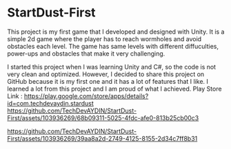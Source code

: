 # StartDust-First
This project is my first game that I developed and designed with Unity. It is a simple 2d game where the player has to reach wormholes and avoid obstacles each level. The game has same levels with different diffuculties, power-ups and obstacles that make it very challenging.

I started this project when I was learning Unity and C#, so the code is not very clean and optimized. However, I decided to share this project on GitHub because it is my first one and it has a lot of features that I like. I learned a lot from this project and I am proud of what I achieved.
Play Store Link : https://play.google.com/store/apps/details?id=com.techdevaydin.stardust
https://github.com/TechDevAYDIN/StartDust-First/assets/103936269/68b09311-5025-4fdc-afe0-813b25cb00c3



https://github.com/TechDevAYDIN/StartDust-First/assets/103936269/39aa8a2d-2749-4125-8155-2d34c7ff8b31


